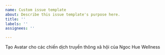 ```yaml
---
name: Custom issue template
about: Describe this issue template's purpose here.
title: ''
labels: ''
assignees: ''

---
```


Tạo Avatar cho các chiến dịch truyền thông xã hội của Ngoc Hue Wellness
